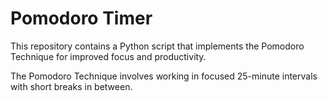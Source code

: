 # Pomodoro Timer 
This repository contains a Python script that implements the Pomodoro Technique for improved focus and productivity.

The Pomodoro Technique involves working in focused 25-minute intervals with short breaks in between.
